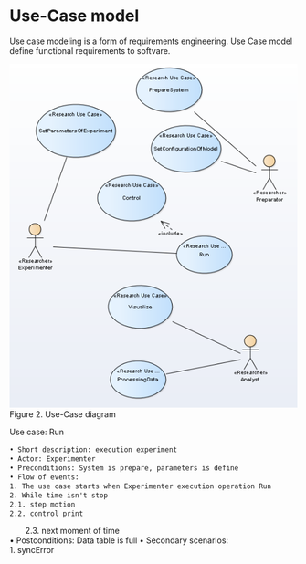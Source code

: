 # Use-Case model
Use case modeling is a form of requirements engineering. Use Case model define functional requirements to softvare.   

![Fig1](Fig_1.png)  
Figure 2. Use-Case diagram 
  
  Use case: Run

    • Short description: execution experiment
    • Actor: Experimenter
    • Preconditions: System is prepare, parameters is define
    • Flow of events:
    1. The use case starts when Experimenter execution operation Run
    2. While time isn't stop
	2.1. step motion
	2.2. control print 
        2.3. next moment of time   
    • Postconditions: Data table is full
    • Secondary scenarios:  
        1. syncError

